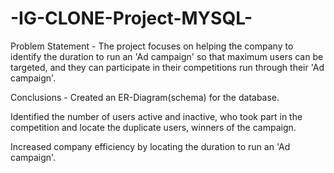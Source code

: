 # -IG-CLONE-Project-MYSQL-
Problem Statement - The project focuses on helping the company to identify the duration to run an 'Ad campaign' so that maximum users can be targeted, and they can participate in their competitions run through their 'Ad campaign'. 

Conclusions - Created an ER-Diagram(schema) for the database.

Identified the number of users active and inactive, who took part in the competition and locate the duplicate users, winners of the campaign.

Increased company efficiency by locating the duration to run an 'Ad campaign'.
